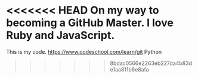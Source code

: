 <<<<<<< HEAD
On my way to becoming a GitHub Master. I love Ruby and JavaScript.
=======
This is my code.
https://www.codeschool.com/learn/git
Python
>>>>>>> 8bdac0566e2263eb227da4b83de1aa811b6e8afa
